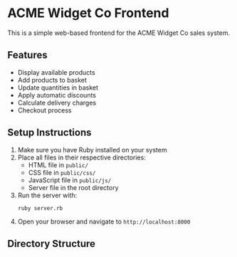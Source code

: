 # ACME Widget Co Frontend

This is a simple web-based frontend for the ACME Widget Co sales system.

## Features

- Display available products
- Add products to basket
- Update quantities in basket
- Apply automatic discounts
- Calculate delivery charges
- Checkout process

## Setup Instructions

1. Make sure you have Ruby installed on your system
2. Place all files in their respective directories:
   - HTML file in `public/`
   - CSS file in `public/css/`
   - JavaScript file in `public/js/`
   - Server file in the root directory
3. Run the server with:
   ```
   ruby server.rb
   ```
4. Open your browser and navigate to `http://localhost:8000`

## Directory Structure 